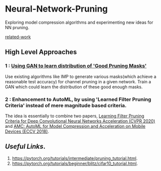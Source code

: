 # Neural-Network-Pruning
Exploring model compression algorithms and experimenting new ideas for NN pruning.   

[related-work](related-work.md)   

## High Level Approaches   

### 1 : [Using GAN to learn distribution of 'Good Pruning Masks'](approach1.md)

Use existing algorithms like IMP to generate various masks(which achieve a reasonable test accuracy) for channel pruning in a given network. Train a GAN which could learn the distribution of these good enough masks.

### 2 : Enhancement to AutoML, by using 'Learned Filter Pruning Criteria' instead of mere magnitude based criteria.   

The idea is essentially to combine two papers, [Learning Filter Pruning Criteria for Deep Convolutional Neural Networks Acceleration (CVPR 2020)](https://openaccess.thecvf.com/content_CVPR_2020/papers/He_Learning_Filter_Pruning_Criteria_for_Deep_Convolutional_Neural_Networks_Acceleration_CVPR_2020_paper.pdf) and [AMC: AutoML for Model Compression and Acceleration on Mobile Devices (ECCV 2018)](https://openaccess.thecvf.com/content_ECCV_2018/papers/Yihui_He_AMC_Automated_Model_ECCV_2018_paper.pdf).   

## *Useful Links*.  
1. https://pytorch.org/tutorials/intermediate/pruning_tutorial.html.  
2. https://pytorch.org/tutorials/beginner/blitz/cifar10_tutorial.html.  

